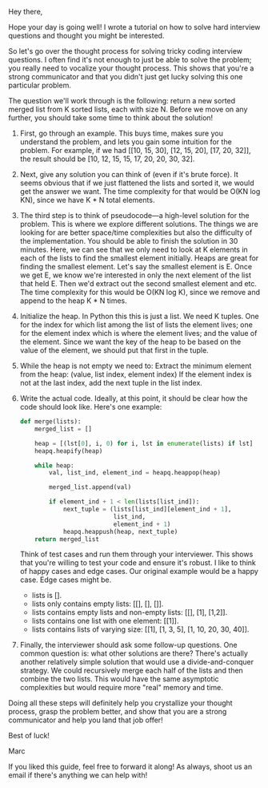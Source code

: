 Hey there,

Hope your day is going well! I wrote a tutorial on how to solve hard interview questions and thought you might be interested.

So let's go over the thought process for solving tricky coding interview questions. I often find it's not enough to just be able to solve the problem; you really need to vocalize your thought process. This shows that you're a strong communicator and that you didn't just get lucky solving this one particular problem.

The question we'll work through is the following: return a new sorted merged list from K sorted lists, each with size N. Before we move on any further, you should take some time to think about the solution!

1. First, go through an example. This buys time, makes sure you understand the problem, and lets you gain some intuition for the problem. For example, if we had [[10, 15, 30], [12, 15, 20], [17, 20, 32]], the result should be [10, 12, 15, 15, 17, 20, 20, 30, 32].

2. Next, give any solution you can think of (even if it's brute force). It seems obvious that if we just flattened the lists and sorted it, we would get the answer we want. The time complexity for that would be O(KN log KN), since we have K * N total elements.

3. The third step is to think of pseudocode—a high-level solution for the problem. This is where we explore different solutions. The things we are looking for are better space/time complexities but also the difficulty of the implementation. You should be able to finish the solution in 30 minutes. Here, we can see that we only need to look at K elements in each of the lists to find the smallest element initially. Heaps are great for finding the smallest element. Let's say the smallest element is E. Once we get E, we know we're interested in only the next element of the list that held E. Then we'd extract out the second smallest element and etc. The time complexity for this would be O(KN log K), since we remove and append to the heap K * N times.

4. Initialize the heap. In Python this this is just a list. We need K tuples. One for the index for which list among the list of lists the element lives; one for the element index which is where the element lives; and the value of the element. Since we want the key of the heap to be based on the value of the element, we should put that first in the tuple.

5. While the heap is not empty we need to:
    Extract the minimum element from the heap: (value, list index, element index)
    If the element index is not at the last index, add the next tuple in the list index.

6. Write the actual code. Ideally, at this point, it should be clear how the code should look like. Here's one example:
    ```python
    def merge(lists):
        merged_list = []
    
        heap = [(lst[0], i, 0) for i, lst in enumerate(lists) if lst]
        heapq.heapify(heap)
    
        while heap:
            val, list_ind, element_ind = heapq.heappop(heap)
    
            merged_list.append(val)
    
            if element_ind + 1 < len(lists[list_ind]):
                next_tuple = (lists[list_ind][element_ind + 1],
                              list_ind,
                              element_ind + 1)
                heapq.heappush(heap, next_tuple)
        return merged_list
    ```
    Think of test cases and run them through your interviewer. This shows that you're willing to test your code and ensure it's robust. I like to think of happy cases and edge cases. Our original example would be a happy case. Edge cases might be.
    
    - lists is [].
    - lists only contains empty lists: [[], [], []].
    - lists contains empty lists and non-empty lists: [[], [1], [1,2]].
    - lists contains one list with one element: [[1]].
    - lists contains lists of varying size: [[1], [1, 3, 5], [1, 10, 20, 30, 40]].

7. Finally, the interviewer should ask some follow-up questions. One common question is: what other solutions are there? There's actually another relatively simple solution that would use a divide-and-conquer strategy. We could recursively merge each half of the lists and then combine the two lists. This would have the same asymptotic complexities but would require more "real" memory and time.

Doing all these steps will definitely help you crystallize your thought process, grasp the problem better, and show that you are a strong communicator and help you land that job offer!

Best of luck!

Marc

If you liked this guide, feel free to forward it along! As always, shoot us an email if there's anything we can help with!